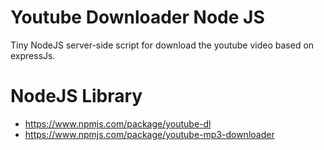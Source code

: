 # Youtube Downloader Node JS

Tiny NodeJS server-side script for download the youtube video based on expressJs.

# NodeJS Library

- https://www.npmjs.com/package/youtube-dl
- https://www.npmjs.com/package/youtube-mp3-downloader
